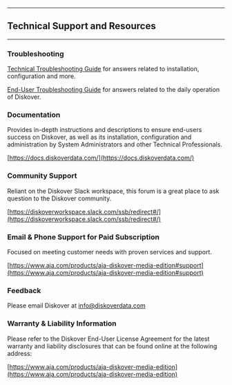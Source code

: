 ___
## Technical Support and Resources
___

### Troubleshooting

[Technical Troubleshooting Guide](https://docs.diskoverdata.com/diskover_troubleshooting_tech/) for answers related to installation, configuration and more.

[End-User Troubleshooting Guide](https://docs.diskoverdata.com/diskover_troubleshooting_end_user/) for answers related to the daily operation of Diskover.

### Documentation

Provides in-depth instructions and descriptions to ensure end-users success on Diskover, as well as its installation, configuration and administration by System Administrators and other Technical Professionals. 

[https://docs.diskoverdata.com/](https://docs.diskoverdata.com/)

### Community Support

Reliant on the Diskover Slack workspace, this forum is a great place to ask question to the Diskover community.

[https://diskoverworkspace.slack.com/ssb/redirect#/](https://diskoverworkspace.slack.com/ssb/redirect#/)

### Email & Phone Support for Paid Subscription

Focused on meeting customer needs with proven services and support.

[https://www.aja.com/products/aja-diskover-media-edition#support](https://www.aja.com/products/aja-diskover-media-edition#support)

### Feedback

Please email Diskover at [info@diskoverdata.com](mailto:info@diskoverdata.com)

### Warranty & Liability Information

Please refer to the Diskover End-User License Agreement for the latest warranty and liability disclosures that can be found online at the following address:  

[https://www.aja.com/products/aja-diskover-media-edition](https://www.aja.com/products/aja-diskover-media-edition)
